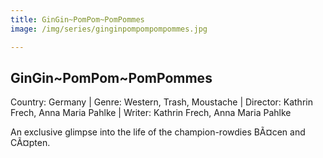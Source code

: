 ```yaml
---
title: GinGin~PomPom~PomPommes
image: /img/series/ginginpompompompommes.jpg

---
```



## GinGin~PomPom~PomPommes
Country: Germany | Genre: Western, Trash, Moustache |
Director:  Kathrin Frech, Anna Maria Pahlke | Writer: Kathrin Frech, Anna Maria Pahlke

An exclusive glimpse into the life of the champion-rowdies BÃ¤cen and CÃ¤pten.